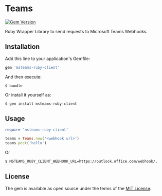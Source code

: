 # Teams

[![Gem Version](https://badge.fury.io/rb/msteams-ruby-client.svg)](https://badge.fury.io/rb/msteams-ruby-client)

Ruby Wrapper Library to send requests to Microsoft Teams Webhooks.

## Installation

Add this line to your application's Gemfile:

```ruby
gem 'msteams-ruby-client'
```

And then execute:

    $ bundle

Or install it yourself as:

    $ gem install msteams-ruby-client

## Usage

```ruby
require 'msteams-ruby-client'

teams = Teams.new('<webhook url>')
teams.post('hello')
```

Or

```bash
$ MSTEAMS_RUBY_CLIENT_WEBHOOK_URL=https://outlook.office.com/webhook/... ruby examples/post/post.rb
```

## License

The gem is available as open source under the terms of the [MIT License](https://opensource.org/licenses/MIT).
